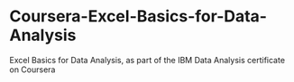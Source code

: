 # Coursera-Excel-Basics-for-Data-Analysis
Excel Basics for Data Analysis, as part of the IBM Data Analysis certificate on Coursera
